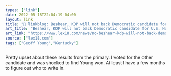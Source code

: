 ```yaml
---
types: ["link"]
date: 2022-05-18T22:04:19-04:00
layout: link
title: "🔗 linkblog: Beshear, KDP will not back Democratic candidate for U.S. House seat'"
art_title: "Beshear, KDP will not back Democratic candidate for U.S. House seat"
art_link: "https://www.lex18.com/news/no-beshear-kdp-will-not-back-democratic-candidate-for-u-s-house-seat"
source: ["lex18.com"]
tags: ["Geoff Young","Kentucky"]
---
```

Pretty upset about these results from the primary. I voted for the other candidate and was shocked to find Young won. At least I have a few months to figure out who to write in.
 
